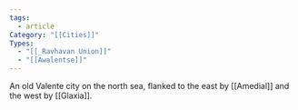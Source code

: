 ```yaml
---
tags:
  - article
Category: "[[Cities]]"
Types:
  - "[[_Ravhavan Union]]"
  - "[[Awalentse]]"
---
```

An old Valente city on the north sea, flanked to the east by [[Amedial]] and the west by [[Glaxia]].